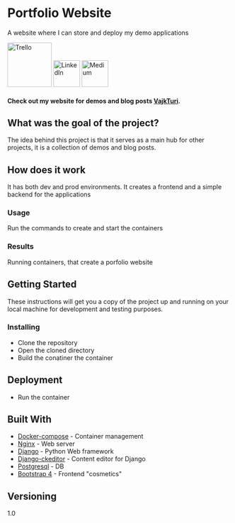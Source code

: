 
# Portfolio Website

A website where I can store and deploy my demo applications 
<br>


<p float="left">
    <a href="http://https://trello.com/"><img src="https://github.com/VTuri/readme_template/blob/master/trello-logo.png" alt="Trello" width="100" height="100"></a> </t>
<a href="https://www.linkedin.com/in/vajkturi/"><img src="https://github.com/VTuri/readme_template/blob/master/linkedin-logo.png" alt="LinkedIn" width="60" height="60"></a> </t>
<a href="https://medium.com/@turi.vajk"><img src="https://github.com/VTuri/readme_template/blob/master/medium-icon.png" alt="Medium" width="60" height="60"></a>  
 </t> </p>




<h4 align="left"> Check out my website for demos and blog posts <a href="http://vajkturi.com/" target="_blank">VajkTuri</a>.</h4>




## What was the goal of the project?
The idea behind this project is that it serves as a main hub for other projects, it is a collection of demos and blog posts.

## How does it work
It has both dev and prod environments. It creates a frontend and a simple backend for the applications
### Usage
Run the commands to create and start the containers
### Results
Running containers, that create a porfolio website
## Getting Started

These instructions will get you a copy of the project up and running on your local machine for development and testing purposes.


### Installing


* Clone the repository
* Open the cloned directory
* Build the conatiner the container 



## Deployment

* Run the container


## Built With

* [Docker-compose](https://docs.docker.com/compose/) - Container management
* [Nginx](https://www.nginx.com/) - Web server
* [Django](https://www.djangoproject.com/) - Python Web framework 
* [Django-ckeditor](https://github.com/django-ckeditor/django-ckeditor) - Content editor for Django
* [Postgresql](https://www.postgresql.org/) - DB
* [Bootstrap 4](https://getbootstrap.com/) - Frontend "cosmetics"


## Versioning

1.0

